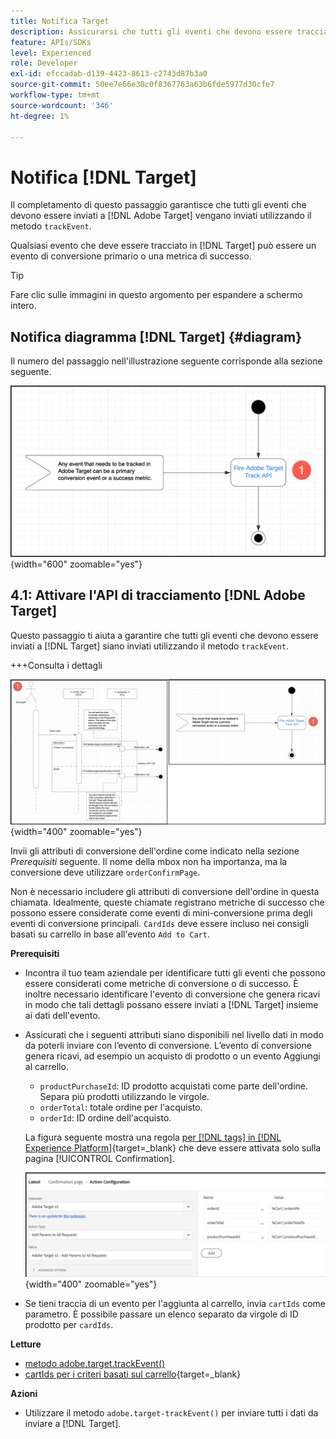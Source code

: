 ```yaml
---
title: Notifica Target
description: Assicurarsi che tutti gli eventi che devono essere tracciati da [!DNL Target]  vengano inviati utilizzando il metodo trackEvent.
feature: APIs/SDKs
level: Experienced
role: Developer
exl-id: efccadab-d139-4423-8613-c2743d87b3a0
source-git-commit: 50ee7e66e30c0f8367763a63b6fde5977d30cfe7
workflow-type: tm+mt
source-wordcount: '346'
ht-degree: 1%

---
```


# Notifica [!DNL Target]

Il completamento di questo passaggio garantisce che tutti gli eventi che devono essere inviati a [!DNL Adobe Target] vengano inviati utilizzando il metodo `trackEvent`.

Qualsiasi evento che deve essere tracciato in [!DNL Target] può essere un evento di conversione primario o una metrica di successo.

>[!TIP]
>
>Fare clic sulle immagini in questo argomento per espandere a schermo intero.

## Notifica diagramma [!DNL Target] {#diagram}

Il numero del passaggio nell&#39;illustrazione seguente corrisponde alla sezione seguente.

![Diagramma notifica destinazione](/help/dev/patterns/recs-atjs/assets/diagram-notify-target.png){width="600" zoomable="yes"}

## 4.1: Attivare l&#39;API di tracciamento [!DNL Adobe Target]

Questo passaggio ti aiuta a garantire che tutti gli eventi che devono essere inviati a [!DNL Target] siano inviati utilizzando il metodo `trackEvent`.

+++Consulta i dettagli

![Attiva diagramma API di Adobe Target Track](/help/dev/patterns/recs-atjs/assets/fire-adobe-target-track-api-diagram-combined.png){width="400" zoomable="yes"}

Invii gli attributi di conversione dell&#39;ordine come indicato nella sezione *Prerequisiti* seguente. Il nome della mbox non ha importanza, ma la conversione deve utilizzare `orderConfirmPage`.

Non è necessario includere gli attributi di conversione dell&#39;ordine in questa chiamata. Idealmente, queste chiamate registrano metriche di successo che possono essere considerate come eventi di mini-conversione prima degli eventi di conversione principali. `CardIds` deve essere incluso nei consigli basati su carrello in base all&#39;evento `Add to Cart`.

**Prerequisiti**

* Incontra il tuo team aziendale per identificare tutti gli eventi che possono essere considerati come metriche di conversione o di successo. È inoltre necessario identificare l&#39;evento di conversione che genera ricavi in modo che tali dettagli possano essere inviati a [!DNL Target] insieme ai dati dell&#39;evento.
* Assicurati che i seguenti attributi siano disponibili nel livello dati in modo da poterli inviare con l’evento di conversione. L’evento di conversione genera ricavi, ad esempio un acquisto di prodotto o un evento Aggiungi al carrello.

   * `productPurchaseId`: ID prodotto acquistati come parte dell&#39;ordine. Separa più prodotti utilizzando le virgole.
   * `orderTotal`: totale ordine per l&#39;acquisto.
   * `orderId`: ID ordine dell&#39;acquisto.

  La figura seguente mostra una regola [per [!DNL tags] in [!DNL Experience Platform]](https://experienceleague.adobe.com/docs/tags.html){target=_blank} che deve essere attivata solo sulla pagina [!UICONTROL Confirmation].

  ![Pagina Configurazione azione](/help/dev/patterns/recs-atjs/assets/action-configuration.png){width="400" zoomable="yes"}

* Se tieni traccia di un evento per l&#39;aggiunta al carrello, invia `cartIds` come parametro. È possibile passare un elenco separato da virgole di ID prodotto per `cardIds`.

**Letture**

* [metodo adobe.target.trackEvent()](/help/dev/implement/client-side/atjs/atjs-functions/adobe-target-trackevent.md)
* [cartIds per i criteri basati sul carrello](https://experienceleague.adobe.com/docs/target/using/recommendations/criteria/base-the-recommendation-on-a-recommendation-key.html?lang=en#cart-based){target=_blank}

**Azioni**

* Utilizzare il metodo `adobe.target-trackEvent()` per inviare tutti i dati da inviare a [!DNL Target].
